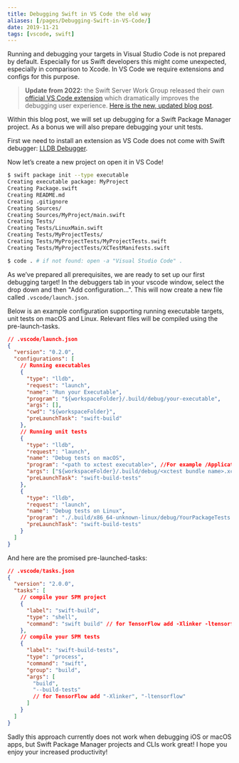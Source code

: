 ```yaml
---
title: Debugging Swift in VS Code the old way
aliases: [/pages/Debugging-Swift-in-VS-Code/]
date: 2019-11-21
tags: [vscode, swift]
---
```


Running and debugging your targets in Visual Studio Code is not prepared by default. Especially for us Swift developers this might come unexpected, especially in comparison to Xcode.
In VS Code we require extensions and configs for this purpose.

> **Update from 2022:** the Swift Server Work Group released their own [official VS Code extension](https://marketplace.visualstudio.com/items?itemName=sswg.swift-lang) which dramatically improves the debugging user experience. [Here is the new, updated blog post](/pages/Debugging-Swift-in-VS-Code-in-2022/).

Within this blog post, we will set up debugging for a Swift Package Manager project. As a bonus we will also prepare debugging your unit tests.

First we need to install an extension as VS Code does not come with Swift debugger: [LLDB Debugger](https://marketplace.visualstudio.com/items?itemName=vadimcn.vscode-lldb).

Now let’s create a new project on open it in VS Code!

```bash
$ swift package init --type executable
Creating executable package: MyProject
Creating Package.swift
Creating README.md
Creating .gitignore
Creating Sources/
Creating Sources/MyProject/main.swift
Creating Tests/
Creating Tests/LinuxMain.swift
Creating Tests/MyProjectTests/
Creating Tests/MyProjectTests/MyProjectTests.swift
Creating Tests/MyProjectTests/XCTestManifests.swift

$ code . # if not found: open -a "Visual Studio Code" .
```

As we’ve prepared all prerequisites, we are ready to set up our first debugging target! In the debuggers tab in your vscode window, select the drop down and then "Add configuration...". This will now create a new file called `.vscode/launch.json`.

Below is an example configuration supporting running executable targets, unit tests on macOS and Linux. Relevant files will be compiled using the pre-launch-tasks.

```json
// .vscode/launch.json
{
  "version": "0.2.0",
  "configurations": [
    // Running executables
    {
      "type": "lldb",
      "request": "launch",
      "name": "Run your Executable",
      "program": "${workspaceFolder}/.build/debug/your-executable",
      "args": [],
      "cwd": "${workspaceFolder}",
      "preLaunchTask": "swift-build"
    },
    // Running unit tests
    {
      "type": "lldb",
      "request": "launch",
      "name": "Debug tests on macOS",
      "program": "<path to xctest executable>", //For example /Applications/Xcode.app/Contents/Developer/usr/bin/xctest
      "args": ["${workspaceFolder}/.build/debug/<xctest bundle name>.xctest"],
      "preLaunchTask": "swift-build-tests"
    },
    {
      "type": "lldb",
      "request": "launch",
      "name": "Debug tests on Linux",
      "program": "./.build/x86_64-unknown-linux/debug/YourPackageTests.xctest",
      "preLaunchTask": "swift-build-tests"
    }
  ]
}
```

And here are the promised pre-launched-tasks:

```json
// .vscode/tasks.json
{
  "version": "2.0.0",
  "tasks": [
    // compile your SPM project
    {
      "label": "swift-build",
      "type": "shell",
      "command": "swift build" // for TensorFlow add -Xlinker -ltensorflow
    },
    // compile your SPM tests
    {
      "label": "swift-build-tests",
      "type": "process",
      "command": "swift",
      "group": "build",
      "args": [
        "build",
        "--build-tests"
        // for TensorFlow add "-Xlinker", "-ltensorflow"
      ]
    }
  ]
}
```

Sadly this approach currently does not work when debugging iOS or macOS apps, but Swift Package Manager projects and CLIs work great!
I hope you enjoy your increased productivity!
